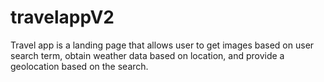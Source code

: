 # travelappV2
Travel app is a landing page that allows user to get images based on user search term, obtain weather data based on location, and provide a geolocation based on the search.   
